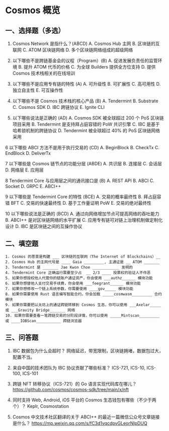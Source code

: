 # Cosmos 概览

## 一、选择题（多选）

1. Cosmos Network 是指什么？(ABCD)
A. Cosmos Hub 主网
B. 区块链的互联网
C. ATOM 区块链网络
D. 多个区块链网络组成的超级网络

2. 以下哪些不是跨链基金会的议程（Program）(B)
A. 促进发展负责任的监管环境
B. 提升 ATOM 代币的价格
C. 为全球 Builders 提供全方位支持
D. 提供 Cosmos 技术栈相关的在线培训

3. 以下哪些不是应用专有链的特性 (A)
A. 可升级性
B. 可扩展性
C. 高可用性
D. 独立自主性
E. 可互操作性

4. 以下哪些不是 Cosmos 技术栈的核心产品 (B)
A. Tendermint
B. Substrate
C. Cosmos SDK
D. IBC 跨链协议
E. Ignite CLI

5. 以下哪些说法是正确的 (AD)
A. Cosmos SDK 被全球超过 200 个 PoS 区块链项目采用
B. Tendermint 是支持拜占庭容错的 PoW 共识引擎
C. IBC 是基于哈希锁机制的跨链协议
D. Tendermint 被全球超过 40% 的 PoS 区块链网络采用

6 以下哪些 ABCI 方法不是用于执行交易的 (CD)
A. BeginBlock
B. CheckTx
C. EndBlock
D. DeliverTx

7 以下哪些是 Cosmos 链节点的功能分层 (ABDE)
A. 共识层
B. 连接层
C. 会话层
D. 网络层
E. 应用层

8 Tendermint Core 与应用层之间的通讯接口是 (B)
A. REST API
B. ABCI
C. Socket
D. GRPC
E. ABCI++

9 以下哪些是 Tendermint Core 的特性 (BCE)
A. 交易的概率最终性
B. 拜占庭容错 BFT
C. 交易的快速最终性
D. 基于工作量证明 PoW
E. 交易的绝对最终性

10 以下哪些说法是正确的 (BCD)
A. 通过向网络增加节点可提高网络的吞吐能力
B. ABCI++ 是对区块链网络的水平扩展
C. 应用专有链可对链上治理机制做定制化设计
D. IBC 是区块链之间的互操作协议

## 二、填空题

```text
1. Cosmos 的愿景是构建 ___ 区块链的互联网（The Internet of Blockchains）__
2. Cosmos Hub 的主网代号是 ____ Gaia _________, 主通证是 __ ATOM _______
3. Tendermint 是 _______ Jae Kwon Choe ____________ 发明的
4. Tendermint Core 正确运行需要至少占  __ 2/3 ____ 投票权的验证人不作恶
5. 如果你想授权他人代管你的链账户通证资产，你会使用 ___authz______ 模块功能
6. 如果你想替他人支付交易手续费，你会使用 ___feegrant______ 模块功能
7. 如果你想修改一个链上系统参数，你需要使用 ____gov_____ 模块功能
8. 如果你需要使用 Rust 语言编写智能合约，你会加载 _____cosmwasm_________ 合约模块
9. 如果你需要把以太坊上的通证跨链转移到 Cosmos 生态，你可以使用 ___Axelar_____ 或 ___Gravity Bridge_______ 网络
10. 如果你需要查看一笔跨链交易的分阶段详情，你可以使用 _____Mintscan_________ 或 ____IOBScan___________ 跨链浏览器
```

## 三、问答题

1. IBC 数据包为什么会超时？
网络延迟，带宽限制，区块链拥堵，数据包过大，配置不当。

2. 来自中国的技术团队为 IBC 协议贡献了哪些标准？
ICS-721, ICS-10, ICS-100, ICS-101

3. 跨链 NFT 转移协议（ICS-721）的 Go 语言实现代码库在哪儿？
<https://github.com/cosmos/cosmos-sdk/tree/main/x/nft>

4. 同时支持 Web, Android, iOS 平台的 Cosmos 生态钱包有哪些（不少于两个）？
Keplr, Cosmostation

5. Cosmos 中文技术社区翻译的关于 ABCI++ 的最近一篇微信公众号文章链接是什么？
<https://mp.weixin.qq.com/s/fC3d1vqcdpvGLeorNIpDUQ>
